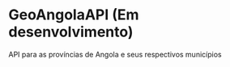 # GeoAngolaAPI (Em desenvolvimento)
 API para as províncias de Angola e seus respectivos municípios
